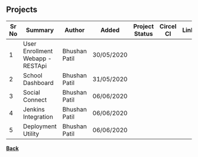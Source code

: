## Projects

| **Sr No** | **Summary** | **Author** | **Added** | **Project Status** | **Circel CI** | **Link** |
| ------ | ------ | ------ | ------ | ------ | ------ | ------ |
| 1 | User Enrollment Webapp - RESTApi | Bhushan Patil | 30/05/2020 | <i class="fa fa-check"></i> | <i class="fa fa-check"></i> | [<i class="fa fa-file"></i>](influxdb_grafana)|
| 2 | School Dashboard | Bhushan Patil | 31/05/2020 | <i class="fa fa-check"></i> | <i class="fa fa-check"></i> | [<i class="fa fa-file"></i>](deno_vs_node)|
| 3 | Social Connect | Bhushan Patil | 06/06/2020 | <i class="fa fa-pause"></i> | <i class="fa fa-check"></i> | [<i class="fa fa-file"></i>](docker)|
| 4 | Jenkins Integration | Bhushan Patil | 06/06/2020 | <i class="fa fa-check bg-green"></i> | <i class="fa fa-check"></i> | [<i class="fa fa-file"></i>](docker_kubernetics)|
| 5 | Deployment Utility | Bhushan Patil | 06/06/2020 | <i class="fa fa-pause"></i> | <i class="fa fa-check"></i> | [<i class="fa fa-file"></i>](docker_kubernetics)|



[<i class="fa fa-arrow-left"></i> **Back**](/documentation/)
